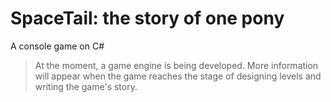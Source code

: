 # SpaceTail: the story of one pony
A console game on C#

> At the moment, a game engine is being developed. More information will appear when the game reaches the stage of designing levels and writing the game's story.
